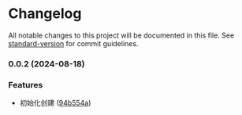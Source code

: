 # Changelog

All notable changes to this project will be documented in this file. See [standard-version](https://github.com/conventional-changelog/standard-version) for commit guidelines.

### 0.0.2 (2024-08-18)


### Features

* 初始化创建 ([94b554a](https://github.com/isdfs-low-code/react-content/commit/94b554ad43a44daef5f0a459e54d9576da45dc60))
